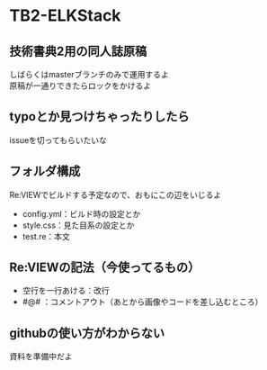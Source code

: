 # TB2-ELKStack  
## 技術書典2用の同人誌原稿
しばらくはmasterブランチのみで運用するよ  
原稿が一通りできたらロックをかけるよ  

## typoとか見つけちゃったりしたら
issueを切ってもらいたいな

## フォルダ構成
Re:VIEWでビルドする予定なので、おもにこの辺をいじるよ
* config.yml：ビルド時の設定とか
* style.css：見た目系の設定とか
* test.re：本文

## Re:VIEWの記法（今使ってるもの）
* 空行を一行あける：改行
* #@# ：コメントアウト（あとから画像やコードを差し込むところ）

## githubの使い方がわからない
資料を準備中だよ
